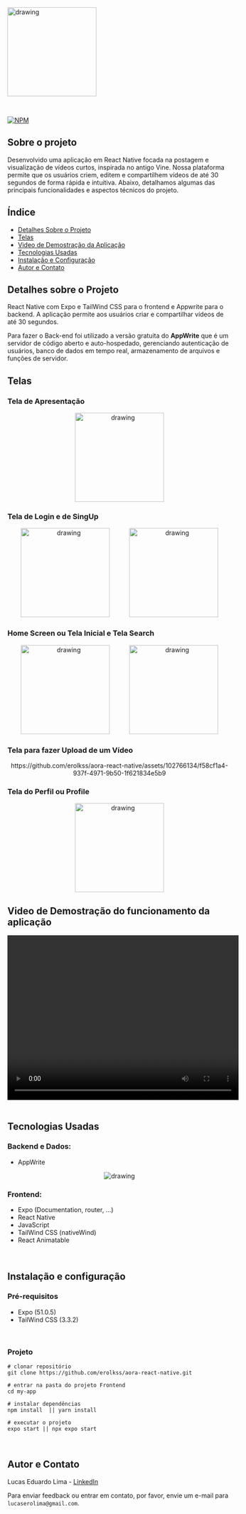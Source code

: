<img src="./assets/images/logo.png" alt="drawing" width="200" />

&nbsp;

[![NPM](https://img.shields.io/npm/l/react)](https://github.com/devsuperior/sds1-wmazoni/blob/master/LICENSE)

## Sobre o projeto

Desenvolvido uma aplicação em React Native focada na postagem e visualização de vídeos curtos, inspirada no antigo Vine. Nossa plataforma permite que os usuários criem, editem e compartilhem vídeos de até 30 segundos de forma rápida e intuitiva. Abaixo, detalhamos algumas das principais funcionalidades e aspectos técnicos do projeto.

## Índice

- [Detalhes Sobre o Projeto](#detalhes-sobre-o-projeto)
- [Telas](#telas)
- [Video de Demostração da Aplicação](#video-de-demostração-do-funcionamento-da-aplicação)
- [Tecnologias Usadas](#tecnologias-usadas)
- [Instalação e Configuração](#instalação-e-configuração)
- [Autor e Contato](#autor-e-contato)

## Detalhes sobre o Projeto

React Native com Expo e TailWind CSS para o frontend e Appwrite para o backend. A aplicação permite aos usuários criar e compartilhar vídeos de até 30 segundos.

Para fazer o Back-end foi utilizado a versão gratuita do **AppWrite** que é um servidor de código aberto e auto-hospedado, gerenciando autenticação de usuários, banco de dados em tempo real, armazenamento de arquivos e funções de servidor.

## Telas

### Tela de Apresentação

<div align="center">
  <img src="./assets/images/readme-images/1 - Presentation screen of the application.jpg" alt="drawing" width="200" />
</div>

### Tela de Login e de SingUp

<div align="center" >
  <img src="./assets/images/readme-images/2.1 Login.jpg" alt="drawing" width="200" style="margin-right: 40px;"/>
  <img src="./assets/images/readme-images/2 - SignUp Screen.jpg" alt="drawing" width="200" />
</div>

### Home Screen ou Tela Inicial e Tela Search

<div align="center">
  <img src="./assets/images/readme-images/4 -  HomeSreen.jpg" alt="drawing" width="200"  style="margin-right: 40px;"/>
  <img src="./assets/images/readme-images/6 - Search.jpg" alt="drawing" width="200" />
</div>

### Tela para fazer Upload de um Vídeo

<div align="center">
https://github.com/erolkss/aora-react-native/assets/102766134/f58cf1a4-937f-4971-9b50-1f621834e5b9
</div>


### Tela do Perfil ou Profile

<div align="center">
  <img src="./assets/images/readme-images/5 - Profile.jpg" alt="drawing" width="200" />
</div>

## Video de Demostração do funcionamento da aplicação

<div align="center">
    <video width="520" height="370" controls>
        <source src="./assets/images/readme-images/Aora.mp4" type="video/mp4">
    </video>
</div>
&nbsp;

## Tecnologias Usadas

### Backend e Dados:

- AppWrite

<div align="center">
  <img src="./assets/images/readme-images/7 - Appwrite.jpg" alt="drawing"  />
</div>

### Frontend:

- Expo (Documentation, router, ...)
- React Native
- JavaScript
- TailWind CSS (nativeWind)
- React Animatable

&nbsp;

## Instalação e configuração

### Pré-requisitos

- Expo (51.0.5)
- TailWind CSS (3.3.2)

&nbsp;

### Projeto

```
# clonar repositório
git clone https://github.com/erolkss/aora-react-native.git

# entrar na pasta do projeto Frontend
cd my-app

# instalar dependências
npm install  || yarn install

# executar o projeto
expo start || npx expo start
```

&nbsp;

## Autor e Contato

Lucas Eduardo Lima - [LinkedIn](https://www.linkedin.com/in/lucaserolima)

Para enviar feedback ou entrar em contato, por favor, envie um e-mail para `lucaserolima@gmail.com`.
